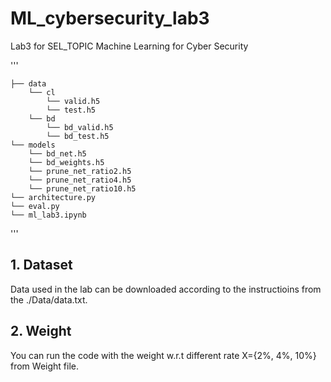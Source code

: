 # ML_cybersecurity_lab3
Lab3 for SEL_TOPIC Machine Learning for Cyber Security

'''

    ├── data 
        └── cl
            └── valid.h5   
            └── test.h5  
        └── bd
            └── bd_valid.h5    
            └── bd_test.h5   
    └── models
        └── bd_net.h5
        └── bd_weights.h5
        └── prune_net_ratio2.h5
        └── prune_net_ratio4.h5
        └── prune_net_ratio10.h5
    └── architecture.py
    └── eval.py      
    └── ml_lab3.ipynb    
'''


## 1. Dataset

Data used in the lab can be downloaded according to the instructioins from the ./Data/data.txt.



## 2. Weight

You can run the code with the weight w.r.t different rate X={2%, 4%, 10%} from Weight file.
